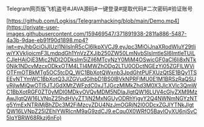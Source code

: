 #
Telegram网页版飞机盗号#JAVA源码#一键登录#提取代码#二次密码#验证账号

[https://github.com/Logkiss/Telegramhacking/blob/main/Demo.mp4](https://private-user-images.githubusercontent.com/159469547/371891938-281fa886-5487-4a3b-9dae-eb91f90d1898.mp4?jwt=eyJhbGciOiJIUzI1NiIsInR5cCI6IkpXVCJ9.eyJpc3MiOiJnaXRodWIuY29tIiwiYXVkIjoicmF3LmdpdGh1YnVzZXJjb250ZW50LmNvbSIsImtleSI6ImtleTUiLCJleHAiOjE3Mjc2NDI2ODksIm5iZiI6MTcyNzY0MjM4OSwicGF0aCI6Ii8xNTk0Njk1NDcvMzcxODkxOTM4LTI4MWZhODg2LTU0ODctNGEzYi05ZGFlLWViOTFmOTBkMTg5OC5tcDQ_WC1BbXotQWxnb3JpdGhtPUFXUzQtSE1BQy1TSEEyNTYmWC1BbXotQ3JlZGVudGlhbD1BS0lBVkNPRFlMU0E1M1BRSzRaQSUyRjIwMjQwOTI5JTJGdXMtZWFzdC0xJTJGczMlMkZhd3M0X3JlcXVlc3QmWC1BbXotRGF0ZT0yMDI0MDkyOVQyMDM5NDlaJlgtQW16LUV4cGlyZXM9MzAwJlgtQW16LVNpZ25hdHVyZT1jN2MxNGUyODRhYjgyY2Q4NWNmNGYzNTg5YmExNTRiMjBhZDc3M2FiMzcyZDU4NzJmOGRjN2I0ODcxZGJlYTNkJlgtQW16LVNpZ25lZEhlYWRlcnM9aG9zdCJ9.eCqu0X0WRfO5BayIOyXU6njSvC5IqYBRW68Rkzj6nFo)

